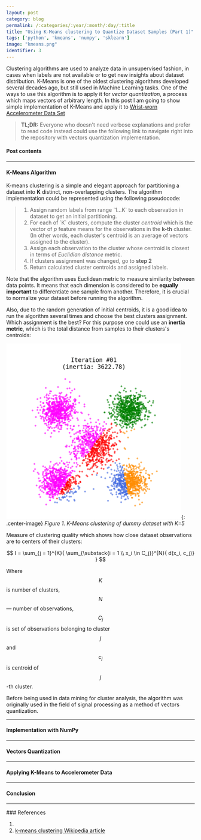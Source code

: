 ```yaml
---
layout: post
category: blog
permalink: /:categories/:year/:month/:day/:title
title: "Using K-Means clustering to Quantize Dataset Samples (Part 1)"
tags: ['python', 'kmeans', 'numpy', 'sklearn']
image: "kmeans.png"
identifier: 3
---
```


Clustering algorithms are used to analyze data in unsupervised fashion, in
cases when labels are not available or to get new insights about dataset
distribution. K-Means is one of the oldest clustering algorithms developed
several decades ago, but still used in Machine Learning tasks. One of the ways
to use this algorithm is to apply it for _vector quantization_, a process which
maps vectors of arbitrary length. In this post I am going to show simple
implementation of K-Means and apply it to
[Wrist-worn Accelerometer Data Set](https://archive.ics.uci.edu/ml/datasets/Dataset+for+ADL+Recognition+with+Wrist-worn+Accelerometer)

<!--more-->

<blockquote class="tip">
<strong>TL;DR:</strong> Everyone who doesn't need verbose explanations and
prefer to read code instead could use the following link to navigate right into
the repository with vectors quantization implementation.
</blockquote>

<div class="list-of-contents">
  <h4>Post contents</h4>
  <ul></ul>
</div>

<hr class="with-margin">
<h4 class="header" id="intro">K-Means Algorithm</h4>

K-means clustering is a simple and elegant approach for partitioning a dataset
into **K** distinct, non-overlapping clusters. The algorithm implementation
could be represented using the following pseudocode:

<blockquote class="algo">
  <ol>    
    <li>
      Assign random labels from range `1...K` to each observation in
      dataset to get an initial partitioning.
    </li>
    <li>
      For each of `K` clusters, compute the cluster <em>centroid</em> which is
      the vector of <em>p</em> feature means for the observations in the
      <strong>k-th</strong> cluster. (In other words, each cluster's centroid is
      an average of vectors assigned to the cluster).
    </li>
    <li>
      Assign each observation to the cluster whose centroid is closest in
      terms of <em>Euclidian distance</em> metric.
    </li>
    <li>If clusters assignment was changed, go to <strong>step 2</strong></li>
    <li>Return calculated cluster centroids and assigned labels.</li>
  </ol>
</blockquote>

Note that the algorithm uses Euclidean metric to measure similarity between
data points. It means that each dimension is considered to be **equally important**
to differentiate one sample from another. Therefore, it is crucial to normalize
your dataset before running the algorithm.

Also, due to the random generation of initial centroids, it is a good idea to
run the algorithm several times and choose the best clusters assignment. Which
assignment is the best? For this purpose one could use an **inertia metric**,
which is the total distance from samples to their clusters's centroids:

![Clustering](/assets/img/clustering.gif){: .center-image}
<em class="figure">Figure 1. K-Means clustering of dummy dataset with K=5</em>


Measure of clustering quality which shows how close dataset observations are to
centers of their clusters:

$$
I = \sum_{j = 1}^{K}{ \sum_{\substack{i = 1 \\ x_i \in C_j}}^{N}{ d(x_i, c_j)} }
$$

Where $$K$$ is number of clusters, $$N$$ &mdash; number of observations,
$$C_j$$ is set of observations belonging to cluster $$j$$ and $$c_j$$ is centroid
of $$j$$-th cluster.

Before being used in data mining for cluster analysis, the algorithm was originally
used in the field of signal processing as a method of vectors quantization.

<hr class="with-margin">
<h4 class="header" id="implementation">Implementation with NumPy</h4>

<hr class="with-margin">
<h4 class="header" id="quantization">Vectors Quantization</h4>

<hr class="with-margin">
<h4 class="header" id="casestudy">Applying K-Means to Accelerometer Data</h4>

<hr class="with-margin">
<h4 class="header" id="conclusion">Conclusion</h4>


<hr class="with-margin">
### References

<ol>
  <li><a href=""></a></li>
  <li><a href="https://en.wikipedia.org/wiki/K-means_clustering">k-means clustering Wikipedia article</a></li>
</ol>

